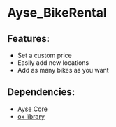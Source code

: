 # Ayse_BikeRental

## Features:
* Set a custom price
* Easily add new locations
* Add as many bikes as you want

## Dependencies:
* [Ayse Core](https://github.com/ayse-framework/Ayse_Core)
* [ox library](https://github.com/overextended/ox_lib/releases)
